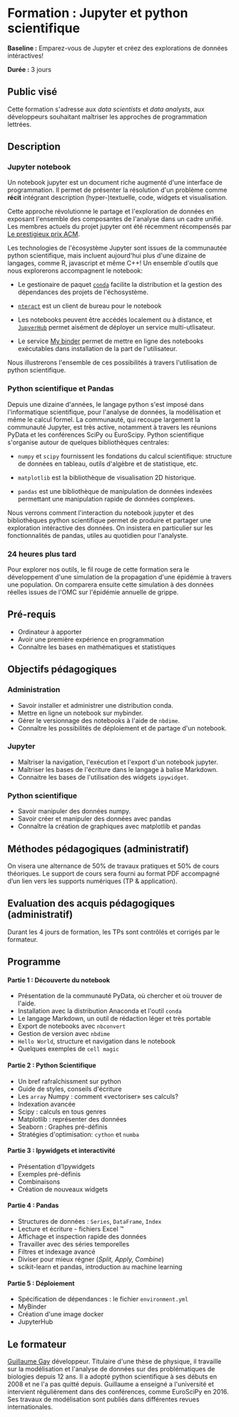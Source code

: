 # Formation : Jupyter et python scientifique
**Baseline :** Emparez-vous de Jupyter et créez des explorations de données intéractives!

**Durée :** 3 jours

## Public visé

Cette formation s'adresse aux _data scientists_ et _data analysts_, aux développeurs souhaitant maîtriser les approches de programmation lettrées.

## Description

### Jupyter notebook

Un notebook jupyter est un document riche augmenté d'une interface de programmation. Il permet de présenter la résolution d'un problème comme **récit** intégrant description (hyper-)textuelle, code, widgets et visualisation.

Cette approche révolutionne le partage et l'exploration de données en exposant l'ensemble des composantes de l'analyse dans un cadre unifié. Les membres actuels du projet jupyter ont été récemment récompensés par
[Le prestigieux prix ACM](https://blog.jupyter.org/jupyter-receives-the-acm-software-system-award-d433b0dfe3a2).


Les technologies de l'écosystème Jupyter sont issues de la communautée python scientifique, mais incluent aujourd'hui plus d'une dizaine de langages, comme R, javascript et même C++! Un ensemble d'outils que nous explorerons accompagnent le notebook:

- Le gestionaire de paquet [`conda`](https://conda.io/docs/) facilite la distribution et la gestion des dépendances des projets de l'échosystème.

- [`nteract`](https://nteract.io/) est un client de bureau pour le notebook

- Les notebooks peuvent être accédés localement ou à distance, et [`JupyerHub`](http://jupyterhub.readthedocs.io/en/latest/) permet aisément de déployer un service multi-utlisateur.

- Le service [My binder](https://mybinder.org/) permet de mettre en ligne des notebooks exécutables dans installation de la part de l'utilisateur.

Nous illustrerons l'ensemble de ces possibilités à travers l'utilisation de python scientifique.


### Python scientifique et Pandas

Depuis une dizaine d'années, le langage python s'est imposé dans l'informatique scientifique, pour l'analyse de données, la modélisation et même le calcul formel. La communauté, qui recoupe largement la communauté Jupyter, est très active, notamment à travers les réunions PyData et les conférences SciPy ou EuroScipy. Python scientifique s'organise autour de quelques bibliothèques centrales:

- `numpy` et `scipy` fournissent les fondations du calcul scientifique: structure de données en tableau, outils d'algèbre et de statistique, etc.

- `matplotlib` est la bibliothèque de visualisation 2D historique.

- `pandas` est une bibliothèque de manipulation de données indexées permettant une manipulation rapide de données complexes.


Nous verrons comment l'interaction du notebook jupyter et des bibliothèques python scientifique permet de produire et partager une exploration intéractive des données. On insistera en particulier sur les fonctionnalités de pandas, utiles au quotidien pour l'analyste.


### 24 heures plus tard

Pour explorer nos outils, le fil rouge de cette formation sera le développement d'une simulation de la propagation d'une épidémie à travers une population. On comparera ensuite cette simulation à des données réelles issues de l'OMC sur l'épidémie annuelle de grippe.


## Pré-requis

* Ordinateur à apporter
* Avoir une première expérience en programmation
* Connaître les bases en mathématiques et statistiques

## Objectifs pédagogiques

### Administration

- Savoir installer et administrer une distribution conda.
- Mettre en ligne un notebook sur mybinder.
- Gérer le versionnage des notebooks à l'aide de `nbdime`.
- Connaître les possibilités de déploiement et de partage d'un notebook.


### Jupyter

- Maîtriser la navigation, l'exécution et l'export d'un notebook jupyter.
- Maîtriser les bases de l'écriture dans le langage à balise Markdown.
- Connaitre les bases de l'utilisation des widgets `ipywidget`.

### Python scientifique

- Savoir manipuler des données numpy.
- Savoir créer et manipuler des données avec pandas
- Connaître la création de graphiques avec matplotlib et pandas


## Méthodes pédagogiques (administratif)

On visera une alternance de 50% de travaux pratiques et 50% de cours théoriques.
Le support de cours sera fourni au format PDF accompagné d’un lien vers les supports numériques (TP & application).

## Evaluation des acquis pédagogiques (administratif)

Durant les 4 jours de formation, les TPs sont contrôlés et corrigés par le formateur.

## Programme

#### Partie 1 : Découverte du notebook

- Présentation de la communauté PyData, où chercher et où trouver de l'aide.
- Installation avec la distribution Anaconda et l'outil `conda`
- Le langage Markdown, un outil de rédaction léger et très portable
- Export de notebooks avec `nbconvert`
- Gestion de version avec `nbdime`
- `Hello World`, structure et navigation dans le notebook
- Quelques exemples de `cell magic`


#### Partie 2 : Python Scientifique

- Un bref rafraîchissment sur python
- Guide de styles, conseils d'écriture
- Les `array` Numpy : comment «vectoriser» ses calculs?
- Indexation avancée
- Scipy : calculs en tous genres
- Matplotlib : représenter des données
- Seaborn : Graphes pré-définis
- Stratégies d'optimisation: `cython` et `numba`

#### Partie 3 : Ipywidgets et interactivité

- Présentation d'Ipywidgets
- Exemples pré-définis
- Combinaisons
- Création de nouveaux widgets

#### Partie 4 : Pandas

- Structures de données :  `Series`, `DataFrame`, `Index`
- Lecture et écriture - fichiers Excel &trade;
- Affichage et inspection rapide des données
- Travailler avec des séries temporelles
- Filtres et indexage avancé
- Diviser pour mieux régner (_Split, Apply, Combine_)
- scikit-learn et pandas, introduction au machine learning


#### Partie 5 : Déploiement

- Spécification de dépendances : le fichier `environment.yml`
- MyBinder
- Création d'une image docker
- JupyterHub


## Le formateur

[Guillaume Gay](http://twitter.com/MorphoLG) développeur. Titulaire d'une thèse de physique, il travaille sur la modélisation et l'analyse de données sur des problématiques de biologies depuis 12 ans. Il a adopté python scientifique à ses débuts en 2008 et ne l'a pas quitté depuis. Guillaume a enseigné a l'université et intervient régulièrement dans des conférences, comme EuroSciPy en 2016. Ses travaux de modélisation sont publiés dans différentes revues internationales.
